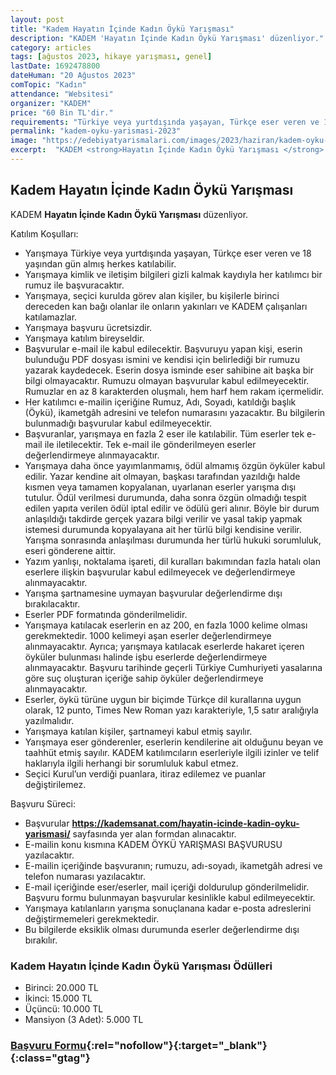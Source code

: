 ```yaml
---
layout: post
title: "Kadem Hayatın İçinde Kadın Öykü Yarışması"
description: "KADEM 'Hayatın İçinde Kadın Öykü Yarışması' düzenliyor."
category: articles
tags: [ağustos 2023, hikaye yarışması, genel]
lastDate: 1692478800
dateHuman: "20 Ağustos 2023"
comTopic: "Kadın"
attendance: "Websitesi"
organizer: "KADEM"
price: "60 Bin TL'dir."
requirements: "Türkiye veya yurtdışında yaşayan, Türkçe eser veren ve 18 yaşından gün almış herkes katılabilir."
permalink: "kadem-oyku-yarismasi-2023"
image: "https://edebiyatyarismalari.com/images/2023/haziran/kadem-oyku-yarismasi-2023.jpg"
excerpt:  "KADEM <strong>Hayatın İçinde Kadın Öykü Yarışması </strong> düzenliyor."
---
```


## Kadem Hayatın İçinde Kadın Öykü Yarışması
KADEM **Hayatın İçinde Kadın Öykü Yarışması** düzenliyor.  

Katılım Koşulları:
- Yarışmaya Türkiye veya yurtdışında yaşayan, Türkçe eser veren ve 18 yaşından gün almış herkes katılabilir.
- Yarışmaya kimlik ve iletişim bilgileri gizli kalmak kaydıyla her katılımcı bir rumuz ile başvuracaktır.
- Yarışmaya, seçici kurulda görev alan kişiler, bu kişilerle birinci dereceden kan bağı olanlar ile onların yakınları ve KADEM çalışanları katılamazlar.
- Yarışmaya başvuru ücretsizdir.
- Yarışmaya katılım bireyseldir.
- Başvurular e-mail ile kabul edilecektir. Başvuruyu yapan kişi, eserin bulunduğu PDF dosyası ismini ve kendisi için belirlediği bir rumuzu yazarak kaydedecek. Eserin dosya isminde eser sahibine ait başka bir bilgi olmayacaktır. Rumuzu olmayan başvurular kabul edilmeyecektir. Rumuzlar en az 8 karakterden oluşmalı, hem harf hem rakam içermelidir.
- Her katılımcı e-mailin içeriğine Rumuz, Adı, Soyadı, katıldığı başlık (Öykü), ikametgâh adresini ve telefon numarasını yazacaktır. Bu bilgilerin bulunmadığı başvurular kabul edilmeyecektir.
- Başvuranlar, yarışmaya en fazla 2 eser ile katılabilir. Tüm eserler tek e-mail ile iletilecektir. Tek e-mail ile gönderilmeyen eserler değerlendirmeye alınmayacaktır.
- Yarışmaya daha önce yayımlanmamış, ödül almamış özgün öyküler kabul edilir. Yazar kendine ait olmayan, başkası tarafından yazıldığı halde kısmen veya tamamen kopyalanan, uyarlanan eserler yarışma dışı tutulur. Ödül verilmesi durumunda, daha sonra özgün olmadığı tespit edilen yapıta verilen ödül iptal edilir ve ödülü geri alınır. Böyle bir durum anlaşıldığı takdirde gerçek yazara bilgi verilir ve yasal takip yapmak istemesi durumunda kopyalayana ait her türlü bilgi kendisine verilir. Yarışma sonrasında anlaşılması durumunda her türlü hukuki sorumluluk, eseri gönderene aittir.
- Yazım yanlışı, noktalama işareti, dil kuralları bakımından fazla hatalı olan eserlere ilişkin başvurular kabul edilmeyecek ve değerlendirmeye alınmayacaktır.
- Yarışma şartnamesine uymayan başvurular değerlendirme dışı bırakılacaktır.
- Eserler PDF formatında gönderilmelidir.
- Yarışmaya katılacak eserlerin en az 200, en fazla 1000 kelime olması gerekmektedir. 1000 kelimeyi aşan eserler değerlendirmeye alınmayacaktır. Ayrıca; yarışmaya katılacak eserlerde hakaret içeren öyküler bulunması halinde işbu eserlerde değerlendirmeye alınmayacaktır. Başvuru tarihinde geçerli Türkiye Cumhuriyeti yasalarına göre suç oluşturan içeriğe sahip öyküler değerlendirmeye alınmayacaktır.
- Eserler, öykü türüne uygun bir biçimde Türkçe dil kurallarına uygun olarak, 12 punto, Times New Roman yazı karakteriyle, 1,5 satır aralığıyla yazılmalıdır.
- Yarışmaya katılan kişiler, şartnameyi kabul etmiş sayılır.
- Yarışmaya eser gönderenler, eserlerin kendilerine ait olduğunu beyan ve taahhüt etmiş sayılır. KADEM katılımcıların eserleriyle ilgili izinler ve telif haklarıyla ilgili herhangi bir sorumluluk kabul etmez.
- Seçici Kurul’un verdiği puanlara, itiraz edilemez ve puanlar değiştirilemez.

Başvuru Süreci:
- Başvurular **https://kademsanat.com/hayatin-icinde-kadin-oyku-yarismasi/** sayfasında yer alan formdan alınacaktır.
- E-mailin konu kısmına KADEM ÖYKÜ YARIŞMASI BAŞVURUSU yazılacaktır.
- E-mailin içeriğinde başvuranın; rumuzu, adı-soyadı, ikametgâh adresi ve telefon numarası yazılacaktır.
- E-mail içeriğinde eser/eserler, mail içeriği doldurulup gönderilmelidir. Başvuru formu bulunmayan başvurular kesinlikle kabul edilmeyecektir.
- Yarışmaya katılanların yarışma sonuçlanana kadar e-posta adreslerini değiştirmemeleri gerekmektedir.
- Bu bilgilerde eksiklik olması durumunda eserler değerlendirme dışı bırakılır.


### Kadem Hayatın İçinde Kadın Öykü Yarışması Ödülleri
- Birinci: 20.000 TL
- İkinci: 15.000 TL
- Üçüncü: 10.000 TL
- Mansiyon (3 Adet): 5.000 TL


### [Başvuru Formu](https://kademsanat.com/hayatin-icinde-kadin-oyku-yarismasi/?ref=edebiyatyarismalari.com){:rel="nofollow"}{:target="_blank"}{:class="gtag"}